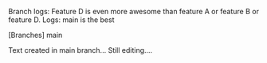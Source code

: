 Branch logs: Feature D is even more awesome than feature A or feature B or feature D.
Logs: main is the best

[Branches]
main

Text created in main branch...
Still editing....
